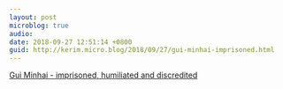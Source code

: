 ```yaml
---
layout: post
microblog: true
audio: 
date: 2018-09-27 12:51:14 +0800
guid: http://kerim.micro.blog/2018/09/27/gui-minhai-imprisoned.html
---
```

[Gui Minhai - imprisoned, humiliated and discredited](https://www.expressen.se/kultur/ide/-gui-minhai-imprisoned-humiliated-and-discredited/)
